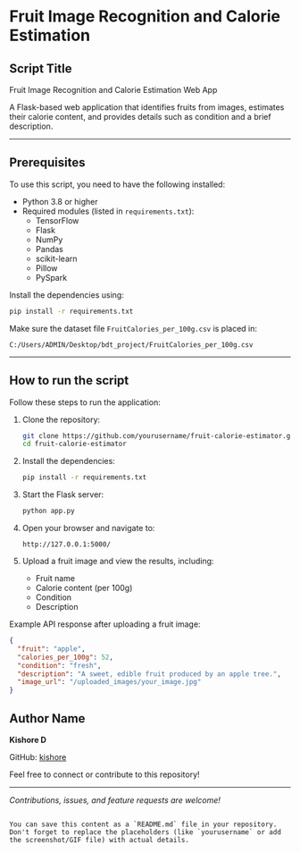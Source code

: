 
# Fruit Image Recognition and Calorie Estimation

## Script Title
Fruit Image Recognition and Calorie Estimation Web App

A Flask-based web application that identifies fruits from images, estimates their calorie content, and provides details such as condition and a brief description.

---

## Prerequisites
To use this script, you need to have the following installed:
- Python 3.8 or higher
- Required modules (listed in `requirements.txt`):
  - TensorFlow
  - Flask
  - NumPy
  - Pandas
  - scikit-learn
  - Pillow
  - PySpark

Install the dependencies using:
```bash
pip install -r requirements.txt
```

Make sure the dataset file `FruitCalories_per_100g.csv` is placed in:
```
C:/Users/ADMIN/Desktop/bdt_project/FruitCalories_per_100g.csv
```

---

## How to run the script
Follow these steps to run the application:

1. Clone the repository:
   ```bash
   git clone https://github.com/yourusername/fruit-calorie-estimator.git
   cd fruit-calorie-estimator
   ```

2. Install the dependencies:
   ```bash
   pip install -r requirements.txt
   ```

3. Start the Flask server:
   ```bash
   python app.py
   ```

4. Open your browser and navigate to:
   ```
   http://127.0.0.1:5000/
   ```

5. Upload a fruit image and view the results, including:
   - Fruit name
   - Calorie content (per 100g)
   - Condition
   - Description

Example API response after uploading a fruit image:
```json
{
  "fruit": "apple",
  "calories_per_100g": 52,
  "condition": "fresh",
  "description": "A sweet, edible fruit produced by an apple tree.",
  "image_url": "/uploaded_images/your_image.jpg"
}
```



## Author Name
**Kishore D**

GitHub: [kishore]([https://github.com/kishore](https://github.com/kiish0765))  

Feel free to connect or contribute to this repository!

--- 

*Contributions, issues, and feature requests are welcome!*
``` 

You can save this content as a `README.md` file in your repository. Don't forget to replace the placeholders (like `yourusername` or add the screenshot/GIF file) with actual details.
